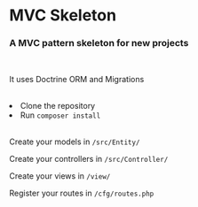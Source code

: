 # MVC Skeleton
<h3>A MVC pattern skeleton for new projects</h3>
<br>
<p>It uses Doctrine ORM and Migrations</p>
<br>
<li>Clone the repository</li>
<li>Run <code>composer install</code></li>
<br>
<p>Create your models in <code>/src/Entity/</code></p>
<p>Create your controllers in <code>/src/Controller/</code></p>
<p>Create your views in <code>/view/</code></p>
<p>Register your routes in <code>/cfg/routes.php</code></p>
